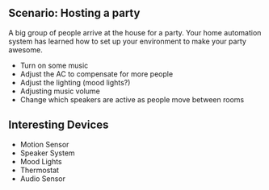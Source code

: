 Scenario: Hosting a party
-------------------------

A big group of people arrive at the house for a party. Your home 
automation system has learned how to set up your environment
to make your party awesome.

- Turn on some music
- Adjust the AC to compensate for more people
- Adjust the lighting (mood lights?)
- Adjusting music volume
- Change which speakers are active as people move between rooms

Interesting Devices
-------------------
- Motion Sensor
- Speaker System
- Mood Lights
- Thermostat
- Audio Sensor

